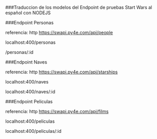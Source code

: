 ###Traduccion de los modelos del Endpoint de pruebas Start Wars al español con NODEJS



###Endpoint Personas 

referencia: http https://swapi.py4e.com/api/people

localhost:400/personas<br/>

/personas/:id

###Endpoint Naves

referencia: http https://swapi.py4e.com/api/starships <br/>

localhost:400/naves<br/>

localhost:400/naves/:id

###Endpoint Peliculas

referencia: http https://swapi.py4e.com/api/films<br/>

localhost:400/peliculas<br/>

localhost:400/peliculas/:id



